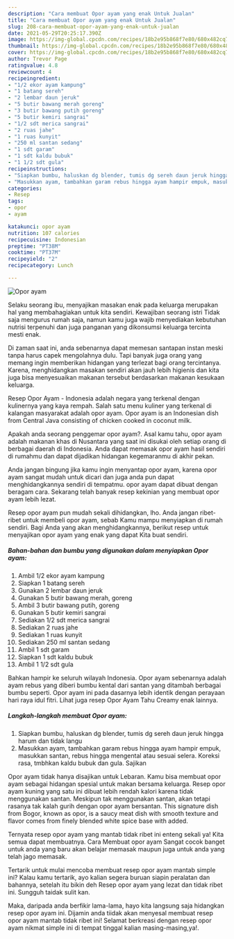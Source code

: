 ```yaml
---
description: "Cara membuat Opor ayam yang enak Untuk Jualan"
title: "Cara membuat Opor ayam yang enak Untuk Jualan"
slug: 208-cara-membuat-opor-ayam-yang-enak-untuk-jualan
date: 2021-05-29T20:25:17.390Z
image: https://img-global.cpcdn.com/recipes/18b2e95b868f7e80/680x482cq70/opor-ayam-foto-resep-utama.jpg
thumbnail: https://img-global.cpcdn.com/recipes/18b2e95b868f7e80/680x482cq70/opor-ayam-foto-resep-utama.jpg
cover: https://img-global.cpcdn.com/recipes/18b2e95b868f7e80/680x482cq70/opor-ayam-foto-resep-utama.jpg
author: Trevor Page
ratingvalue: 4.8
reviewcount: 4
recipeingredient:
- "1/2 ekor ayam kampung"
- "1 batang sereh"
- "2 lembar daun jeruk"
- "5 butir bawang merah goreng"
- "3 butir bawang putih goreng"
- "5 butir kemiri sangrai"
- "1/2 sdt merica sangrai"
- "2 ruas jahe"
- "1 ruas kunyit"
- "250 ml santan sedang"
- "1 sdt garam"
- "1 sdt kaldu bubuk"
- "1 1/2 sdt gula"
recipeinstructions:
- "Siapkan bumbu, haluskan dg blender, tumis dg sereh daun jeruk hingga harum dan tidak langu"
- "Masukkan ayam, tambahkan garam rebus hingga ayam hampir empuk, masukkan santan, rebus hingga mengental atau sesuai selera. Koreksi rasa, tmbhkan kaldu bubuk dan gula. Sajikan"
categories:
- Resep
tags:
- opor
- ayam

katakunci: opor ayam 
nutrition: 107 calories
recipecuisine: Indonesian
preptime: "PT38M"
cooktime: "PT37M"
recipeyield: "2"
recipecategory: Lunch

---
```



![Opor ayam](https://img-global.cpcdn.com/recipes/18b2e95b868f7e80/680x482cq70/opor-ayam-foto-resep-utama.jpg)

Selaku seorang ibu, menyajikan masakan enak pada keluarga merupakan hal yang membahagiakan untuk kita sendiri. Kewajiban seorang istri Tidak saja mengurus rumah saja, namun kamu juga wajib menyediakan kebutuhan nutrisi terpenuhi dan juga panganan yang dikonsumsi keluarga tercinta mesti enak.

Di zaman  saat ini, anda sebenarnya dapat memesan santapan instan meski tanpa harus capek mengolahnya dulu. Tapi banyak juga orang yang memang ingin memberikan hidangan yang terlezat bagi orang tercintanya. Karena, menghidangkan masakan sendiri akan jauh lebih higienis dan kita juga bisa menyesuaikan makanan tersebut berdasarkan makanan kesukaan keluarga. 

Resep Opor Ayam - Indonesia adalah negara yang terkenal dengan kulinernya yang kaya rempah. Salah satu menu kuliner yang terkenal di kalangan masyarakat adalah opor ayam. Opor ayam is an Indonesian dish from Central Java consisting of chicken cooked in coconut milk.

Apakah anda seorang penggemar opor ayam?. Asal kamu tahu, opor ayam adalah makanan khas di Nusantara yang saat ini disukai oleh setiap orang di berbagai daerah di Indonesia. Anda dapat memasak opor ayam hasil sendiri di rumahmu dan dapat dijadikan hidangan kegemaranmu di akhir pekan.

Anda jangan bingung jika kamu ingin menyantap opor ayam, karena opor ayam sangat mudah untuk dicari dan juga anda pun dapat menghidangkannya sendiri di tempatmu. opor ayam dapat dibuat dengan beragam cara. Sekarang telah banyak resep kekinian yang membuat opor ayam lebih lezat.

Resep opor ayam pun mudah sekali dihidangkan, lho. Anda jangan ribet-ribet untuk membeli opor ayam, sebab Kamu mampu menyiapkan di rumah sendiri. Bagi Anda yang akan menghidangkannya, berikut resep untuk menyajikan opor ayam yang enak yang dapat Kita buat sendiri.

<!--inarticleads1-->

##### Bahan-bahan dan bumbu yang digunakan dalam menyiapkan Opor ayam:

1. Ambil 1/2 ekor ayam kampung
1. Siapkan 1 batang sereh
1. Gunakan 2 lembar daun jeruk
1. Gunakan 5 butir bawang merah, goreng
1. Ambil 3 butir bawang putih, goreng
1. Gunakan 5 butir kemiri sangrai
1. Sediakan 1/2 sdt merica sangrai
1. Sediakan 2 ruas jahe
1. Sediakan 1 ruas kunyit
1. Sediakan 250 ml santan sedang
1. Ambil 1 sdt garam
1. Siapkan 1 sdt kaldu bubuk
1. Ambil 1 1/2 sdt gula


Bahkan hampir ke seluruh wilayah Indonesia. Opor ayam sebenarnya adalah ayam rebus yang diberi bumbu kental dari santan yang ditambah berbagai bumbu seperti. Opor ayam ini pada dasarnya lebih identik dengan perayaan hari raya idul fitri. Lihat juga resep Opor Ayam Tahu Creamy enak lainnya. 

<!--inarticleads2-->

##### Langkah-langkah membuat Opor ayam:

1. Siapkan bumbu, haluskan dg blender, tumis dg sereh daun jeruk hingga harum dan tidak langu
1. Masukkan ayam, tambahkan garam rebus hingga ayam hampir empuk, masukkan santan, rebus hingga mengental atau sesuai selera. Koreksi rasa, tmbhkan kaldu bubuk dan gula. Sajikan


Opor ayam tidak hanya disajikan untuk Lebaran. Kamu bisa membuat opor ayam sebagai hidangan spesial untuk makan bersama keluarga. Resep opor ayam kuning yang satu ini dibuat lebih rendah kalori karena tidak menggunakan santan. Meskipun tak menggunakan santan, akan tetapi rasanya tak kalah gurih dengan opor ayam bersantan. This signature dish from Bogor, known as opor, is a saucy meat dish with smooth texture and flavor comes from finely blended white spice base with added. 

Ternyata resep opor ayam yang mantab tidak ribet ini enteng sekali ya! Kita semua dapat membuatnya. Cara Membuat opor ayam Sangat cocok banget untuk anda yang baru akan belajar memasak maupun juga untuk anda yang telah jago memasak.

Tertarik untuk mulai mencoba membuat resep opor ayam mantab simple ini? Kalau kamu tertarik, ayo kalian segera buruan siapin peralatan dan bahannya, setelah itu bikin deh Resep opor ayam yang lezat dan tidak ribet ini. Sungguh taidak sulit kan. 

Maka, daripada anda berfikir lama-lama, hayo kita langsung saja hidangkan resep opor ayam ini. Dijamin anda tiidak akan menyesal membuat resep opor ayam mantab tidak ribet ini! Selamat berkreasi dengan resep opor ayam nikmat simple ini di tempat tinggal kalian masing-masing,ya!.

